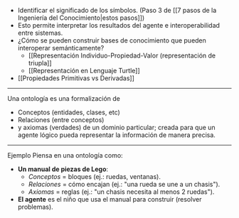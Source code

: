 - Identificar el significado de los símbolos. (Paso 3 de [[7 pasos de la Ingeniería del Conocimiento|estos pasos]])
- Esto permite interpretar los resultados del agente e interoperabilidad entre sistemas.
- ¿Cómo se pueden construir bases de conocimiento que pueden interoperar semánticamente?
	- [[Representación Individuo-Propiedad-Valor (representación de triupla]]  
	- [[Representación en Lenguaje Turtle]] 
- [[Propiedades Primitivas vs Derivadas]] 
***
Una ontología es una formalización de 
- Conceptos (entidades, clases, etc)
- Relaciones (entre conceptos)
- y axiomas (verdades)
de un dominio particular; creada para que un agente lógico pueda representar la información de manera precisa.
***
Ejemplo
Piensa en una ontología como:
- **Un manual de piezas de Lego**:
    - _Conceptos_ = bloques (ej.: ruedas, ventanas).
    - _Relaciones_ = cómo encajan (ej.: "una rueda se une a un chasis").
    - _Axiomas_ = reglas (ej.: "un chasis necesita al menos 2 ruedas").
- **El agente** es el niño que usa el manual para construir (resolver problemas).
